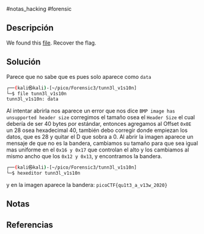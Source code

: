 #notas_hacking #forensic
## Descripción
We found this [file](https://mercury.picoctf.net/static/da18eed3d15fd04f7b076bdcecf15b27/tunn3l_v1s10n). Recover the flag.
## Solución
Parece que no sabe que es pues solo aparece como `data`
```bash
┌──(kali㉿kali)-[~/pico/Forensic3/tunn3l_v1s10n]
└─$ file tunn3l_v1s10n 
tunn3l_v1s10n: data
```
Al intentar abrirla nos aparece un error que nos dice `BMP image has unsupported header size`
corregimos el tamaño osea el `Header Size` el cual debería de ser 40 bytes por estándar, entonces agregamos al Offset `0x0E` un 28 osea hexadecimal 40, también debo corregir donde empiezan los datos, que es 28 y quitar el D que sobra a 0.
Al abrir la imagen aparece un mensaje de que no es la bandera, cambiamos su tamaño para que sea igual mas uniforme en el `0x16 y 0x17` que controlan el alto y los cambiamos al mismo ancho que los  `0x12 y 0x13`,  y encontramos la bandera.
```bash
┌──(kali㉿kali)-[~/pico/Forensic3/tunn3l_v1s10n]
└─$ hexeditor tunn3l_v1s10n
```
y en la imagen aparece la bandera:
`picoCTF{qu1t3_a_v13w_2020}`
## Notas

## Referencias
